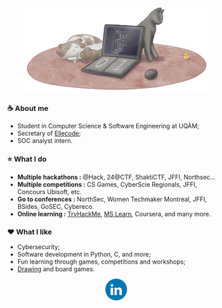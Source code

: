 <p align="center">
 <img src="/GitHub_banner.png" height="200">
</p>

### ☕️ About me
- Student in Computer Science & Software Engineering at UQÀM;
- Secretary of [Ellecode](https://ellecode.org/);
- SOC analyst intern.

### ⭐️ What I do
-  <b>Multiple hackathons :</b> @Hack, 24@CTF, ShaktiCTF, JFFI, Northsec...
-  <b>Multiple competitions :</b> CS Games, CyberScie Regionals, JFFI, Concours Ubisoft, etc.
-  <b>Go to conferences :</b> NorthSec, Women Techmaker Montreal, JFFI, BSides, GoSEC, Cybereco.
-  <b>Online learning :</b> [TryHackMe](https://tryhackme.com/p/Anomalie), [MS Learn](https://learn.microsoft.com/en-ca/users/jessicamajeur-0139/), Coursera, and many more.

### ❤️ What I like
- Cybersecurity;
- Software development in Python, C, and more;
- Fun learning through games, competitions and workshops;
- [Drawing](https://www.deviantart.com/anomaliemajeure) and board games.

<div id="badges">
  <p align="center">
    <a href="https://www.linkedin.com/in/jessica-majeur"><img src="/LinkedIN.png" alt="LinkedIn Badge" height="50"></a>
  </p>
</div>
